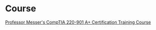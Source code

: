 # Course
[Professor Messer's CompTIA 220-901 A+ Certification Training Course](https://www.youtube.com/playlist?list=PLG49S3nxzAnmlC1ZsppuM7yleDuYCMHrv)
